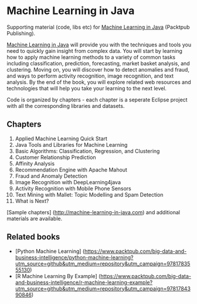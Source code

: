 


# Machine Learning in Java

Supporting material (code, libs etc) for [Machine Learning in Java](https://www.packtpub.com/big-data-and-business-intelligence/machine-learning-java?utm_source=github&utm_medium=repository&utm_campaign=9781784396589) (Packtpub Publishing).

[Machine Learning in Java](https://www.packtpub.com/big-data-and-business-intelligence/machine-learning-java?utm_source=github&utm_medium=repository&utm_campaign=9781784396589) will provide you with the techniques and tools you need to quickly gain insight from complex data. You will start by learning how to apply machine learning methods to a variety of common tasks including classification, prediction, forecasting, market basket analysis, and clustering. Moving on, you will discover how to detect anomalies and fraud, and ways to perform activity recognition, image recognition, and text analysis. By the end of the book, you will explore related web resources and technologies that will help you take your learning to the next level.

Code is organized by chapters - each chapter is a seperate Eclipse project with all the corresponding libraries and datasets.

## Chapters
1. Applied Machine Learning Quick Start
1. Java Tools and Libraries for Machine Learning
1. Basic Algorithms: Classification, Regression, and Clustering
1. Customer Relationship Prediction
1. Affinity Analysis
1. Recommendation Engine with Apache Mahout
1. Fraud and Anomaly Detection
1. Image Recognition with DeepLearning4java
1. Activity Recognition with Mobile Phone Sensors
1. Text Mining with Mallet: Topic Modelling and Spam Detection
1. What is Next?

[Sample chapters] (http://machine-learning-in-java.com) and additional materials are available.

## Related books
* [Python Machine Learning] (https://www.packtpub.com/big-data-and-business-intelligence/python-machine-learning?utm_source=github&utm_medium=repository&utm_campaign=9781783555130)
* [R Machine Learning By Example] (https://www.packtpub.com/big-data-and-business-intelligence/r-machine-learning-example?utm_source=github&utm_medium=repository&utm_campaign=9781784390846)

